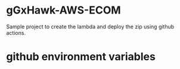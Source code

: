 # gGxHawk-AWS-ECOM
Sample project to create the lambda and deploy the zip using github actions.

# github environment variables 